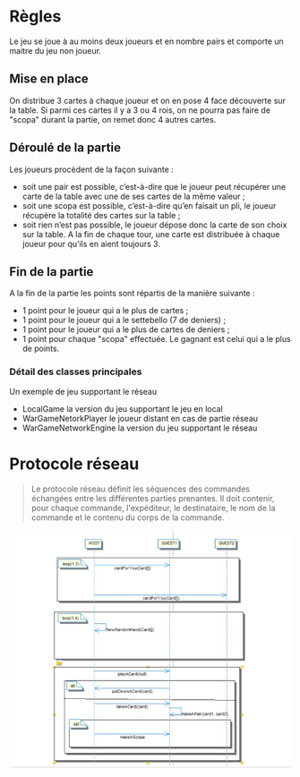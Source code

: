 # Règles

Le jeu se joue à au moins deux joueurs et en nombre pairs et comporte un maitre du jeu non joueur.


## Mise en place

On distribue 3 cartes à chaque joueur et on en pose 4 face découverte sur la table. Si parmi ces cartes il y a 3 ou 4 rois, on ne pourra pas faire de "scopa" durant la partie, on remet donc 4 autres cartes.


## Déroulé de la partie

Les joueurs procèdent de la façon suivante : 
-	soit une pair est possible, c’est-à-dire que le joueur peut récupérer une carte de la table avec une de ses cartes de la même valeur ;
-	soit une scopa est possible, c’est-à-dire qu’en faisait un pli, le joueur récupère la totalité des cartes sur la table ; 
-	soit rien n’est pas possible, le joueur dépose donc la carte de son choix sur la table.
A la fin de chaque tour, une carte est distribuée à chaque joueur pour qu’ils en aient toujours 3.


## Fin de la partie

A la fin de la partie les points sont répartis de la manière suivante :
-	1 point pour le joueur qui a le plus de cartes ;
-	1 point pour le joueur qui a le settebello (7 de deniers) ;
-	1 point pour le joueur qui a le plus de cartes de deniers ; 
-	1 point pour chaque "scopa" effectuée.
Le gagnant est celui qui a le plus de points.


### Détail des classes principales

Un exemple de jeu supportant le réseau

* LocalGame la version du jeu supportant le jeu en local
* WarGameNetorkPlayer le joueur distant en cas de partie réseau
* WarGameNetworkEngine la version du jeu supportant le réseau


# Protocole réseau

> Le protocole réseau définit les séquences des commandes échangées entre les différentes parties prenantes. Il doit contenir, pour chaque commande, l'expéditeur, le destinataire, le nom de la commande et le contenu du corps de la commande.

![protocole](diagramme.jpeg)


